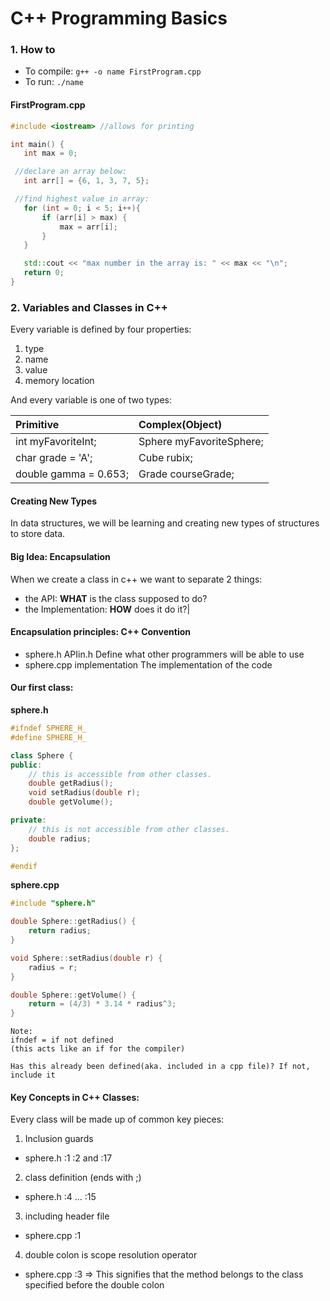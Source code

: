 # C++ Programming Basics

### 1. How to

  * To compile: `g++ -o name FirstProgram.cpp`
  * To run: `./name`

 #### FirstProgram.cpp
 ```cpp
#include <iostream> //allows for printing

 int main() {
 	int max = 0;

  //declare an array below:
 	int arr[] = {6, 1, 3, 7, 5};

  //find highest value in array:
 	for (int = 0; i < 5; i++){
 		if (arr[i] > max) {
 			max = arr[i];
 		}
 	}

 	std::cout << "max number in the array is: " << max << "\n";
 	return 0;
 }
 ```

 ### 2. Variables and Classes in C++

 Every variable is defined by four properties:
   1. type
   2. name
   3. value
   4. memory location

 And every variable is one of two types:

 | Primitive | Complex(Object) |
 | :--- | :--- |
 |int myFavoriteInt;|Sphere myFavoriteSphere;|
 |char grade = 'A';|Cube rubix;|
 |double gamma = 0.653;|Grade courseGrade;|

#### **Creating New Types**
 In data structures, we will be learning and creating new types of structures to store data.

#### Big Idea: Encapsulation
When we create a class in c++ we want to separate 2 things:
  * the API: **WHAT** is the class supposed to do?
  * the Implementation: **HOW** does it do it?|

#### Encapsulation principles: C++ Convention
  * sphere.h
    APIin.h
    Define what other programmers will be able to use
  * sphere.cpp
  	implementation
  	The implementation of the code

#### Our first class:

**sphere.h**
```cpp
#ifndef SPHERE_H_
#define SPHERE_H_

class Sphere {
public:
	// this is accessible from other classes.
	double getRadius();
	void setRadius(double r);
	double getVolume();

private:
	// this is not accessible from other classes.
	double radius;
};

#endif
```

**sphere.cpp**
```cpp
#include "sphere.h"

double Sphere::getRadius() {
	return radius;
}

void Sphere::setRadius(double r) {
	radius = r;
}

double Sphere::getVolume() {
	return = (4/3) * 3.14 * radius^3;
}
```

```
Note: 
ifndef = if not defined 
(this acts like an if for the compiler)

Has this already been defined(aka. included in a cpp file)? If not, include it
```

#### Key Concepts in C++ Classes:
Every class will be made up of common key pieces:

  1. Inclusion guards
  * sphere.h :1 :2 and :17
  2. class definition (ends with ;)
  * sphere.h :4 ... :15

  3. including header file
  * sphere.cpp :1
  4. double colon is scope resolution operator
  * sphere.cpp :3
  ⇒ This signifies that the method belongs to the class specified before the double colon

